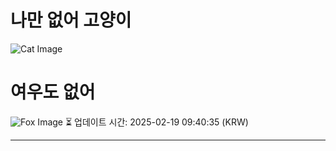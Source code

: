 
# 나만 없어 고양이

![Cat Image](https://cdn2.thecatapi.com/images/fntFSZi2V.jpg)

# 여우도 없어
![Fox Image](https://randomfox.ca/images/78.jpg)
⏳ 업데이트 시간: 2025-02-19 09:40:35 (KRW)

---
